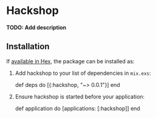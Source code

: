 # Hackshop

**TODO: Add description**

## Installation

If [available in Hex](https://hex.pm/docs/publish), the package can be installed as:

  1. Add hackshop to your list of dependencies in `mix.exs`:

        def deps do
          [{:hackshop, "~> 0.0.1"}]
        end

  2. Ensure hackshop is started before your application:

        def application do
          [applications: [:hackshop]]
        end

